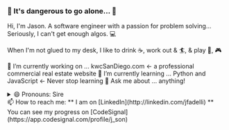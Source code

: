
### 🔮 It's dangerous to go alone... 🔮

Hi, I'm Jason. A software engineer with a passion for problem solving... Seriously, I can't get enough algos. 💻

When I'm not glued to my desk, I like to drink ☕, work out & 🏄, & play 🏀, 🎮

🔭 I’m currently working on ... kwcSanDiego.com <- a professional commercial real estate website
🌱 I’m currently learning ... Python and JavaScript <- Never stop learning
💬 Ask me about ... anything!
<details><summary>😄 Pronouns: Sire</summary>(Like a knight)<br>((mr.))</details>
📫 How to reach me: 
** I am on [LinkedIn](http://linkedin.com/jfadelli)
** You can see my progress on [CodeSignal](https://app.codesignal.com/profile/j_son)
